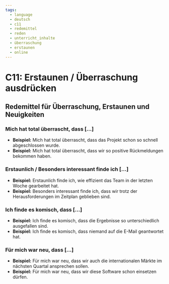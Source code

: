 ```yaml
---
tags:
  - language
  - deutsch
  - c11
  - redemittel
  - reden
  - unterricht_inhalte
  - überraschung
  - erstaunen
  - online
---
```


# C11: Erstaunen / Überraschung ausdrücken

## Redemittel für Überraschung, Erstaunen und Neuigkeiten

### Mich hat total überrascht, dass [...]

- __Beispiel:__ Mich hat total überrascht, dass das Projekt schon so schnell abgeschlossen wurde.
- __Beispiel:__ Mich hat total überrascht, dass wir so positive Rückmeldungen bekommen haben.

### Erstaunlich / Besonders interessant finde ich [...]

- __Beispiel:__ Erstaunlich finde ich, wie effizient das Team in der letzten Woche gearbeitet hat.
- __Beispiel:__ Besonders interessant finde ich, dass wir trotz der Herausforderungen im Zeitplan geblieben sind.

### Ich finde es komisch, dass [...]

- __Beispiel:__ Ich finde es komisch, dass die Ergebnisse so unterschiedlich ausgefallen sind.
- __Beispiel:__ Ich finde es komisch, dass niemand auf die E-Mail geantwortet hat.

### Für mich war neu, dass [...]

- __Beispiel:__ Für mich war neu, dass wir auch die internationalen Märkte im nächsten Quartal ansprechen sollen.
- __Beispiel:__ Für mich war neu, dass wir diese Software schon einsetzen dürfen.
